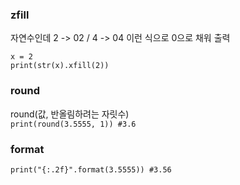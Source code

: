 ### zfill
자연수인데 2 -> 02 / 4 -> 04 이런 식으로 0으로 채워 출력     
```
x = 2      
print(str(x).xfill(2))
```

### round
round(값, 반올림하려는 자릿수)   
`print(round(3.5555, 1)) #3.6` 

### format
`print("{:.2f}".format(3.5555)) #3.56`
